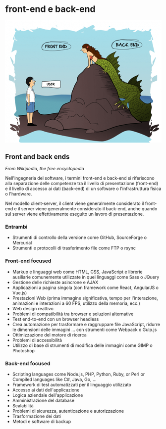 # front-end e back-end

![frontend - backend](https://raw.githubusercontent.com/maboglia/Fondamenti/master/img/backend-frontend/backend_frontend.png)

## Front and back ends
*From Wikipedia, the free encyclopedia*

Nell'ingegneria del software, i termini front-end e back-end si riferiscono alla separazione delle competenze tra il livello di presentazione (front-end) e il livello di accesso ai dati (back-end) di un software o l'infrastruttura fisica o l'hardware. 

Nel modello client-server, il client viene generalmente considerato il front-end e il server viene generalmente considerato il back-end, anche quando sul server viene effettivamente eseguito un lavoro di presentazione.

### Entrambi 

* Strumenti di controllo della versione come GitHub, SourceForge o Mercurial
* Strumenti e protocolli di trasferimento file come FTP o rsync

### Front-end focused

* Markup e linguaggi web come HTML, CSS, JavaScript e librerie ausiliarie comunemente utilizzate in quei linguaggi come Sass o JQuery
* Gestione delle richieste asincrone e AJAX
* Applicazioni a pagina singola (con framework come React, AngularJS o Vue.js)
* Prestazioni Web (prima immagine significativa, tempo per l'interazione, animazioni e interazioni a 60 FPS, utilizzo della memoria, ecc.)
* Web design reattivo
* Problemi di compatibilità tra browser e soluzioni alternative
* Test end-to-end con un browser headless
* Crea automazione per trasformare e raggruppare file JavaScript, ridurre le dimensioni delle immagini ... con strumenti come Webpack o Gulp.js
* Ottimizzazione del motore di ricerca
* Problemi di accessibilità
* Utilizzo di base di strumenti di modifica delle immagini come GIMP o Photoshop

### Back-end focused

* Scripting languages come Node.js, PHP, Python, Ruby, or Perl or Compiled languages like C#, Java,  Go, ...
* Framework di test automatizzati per il linguaggio utilizzato
* Accesso ai dati dell'applicazione
* Logica aziendale dell'applicazione
* Amministrazione del database
* Scalabilità
* Problemi di sicurezza, autenticazione e autorizzazione
* Trasformazione dei dati
* Metodi e software di backup